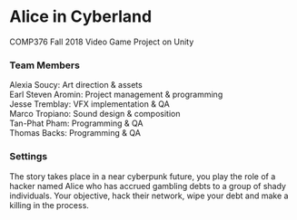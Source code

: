 # Alice in Cyberland
COMP376 Fall 2018 Video Game Project on Unity    
### Team Members
Alexia Soucy: Art direction & assets  
Earl Steven Aromin: Project management & programming    
Jesse Tremblay: VFX implementation & QA  
Marco Tropiano: Sound design & composition  
Tan-Phat Pham: Programming & QA  
Thomas Backs: Programming & QA  
### Settings
The story takes place in a  near cyberpunk future, you play the role of a hacker named Alice who has accrued gambling debts to a group of shady individuals. Your objective, hack their network, wipe your debt and make a  killing in the process. 
